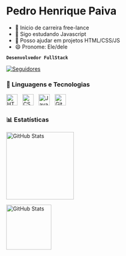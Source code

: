 # Pedro Henrique Paiva
- 🔭 Inicio de carreira free-lance
- 🌱 Sigo estudando Javascript
- 🤔 Posso ajudar em projetos  HTML/CSS/JS
- 😄 Pronome: Ele/dele

**`Desenvolvedor FullStack`**


<p>
    </a>
    <a href="https://github.com/Larissakich?tab=followers">
        <img 
            alt="Seguidores" 
            title="Me siga no GitHub" 
            src="https://custom-icon-badges.demolab.com/github/followers/PEDRODEVARTS1?color=236ad3&labelColor=1155ba&style=for-the-badge&logo=github&label=Seguidores&logoColor=white"
        />
    </a>
</p>


### 🤖 Linguagens e Tecnologias

<img 
    align="left" 
    alt="HTML"
    title="HTML" 
    width="30px" 
    style="padding-right: 10px;" 
    src="https://cdn.jsdelivr.net/gh/devicons/devicon@latest/icons/html5/html5-original.svg" 
/>
<img 
    align="left" 
    alt="CSS" 
    title="CSS"
    width="30px" 
    style="padding-right: 10px;" 
    src="https://cdn.jsdelivr.net/gh/devicons/devicon@latest/icons/css3/css3-original.svg" 
/>
<img 
    align="left" 
    alt="JavaScript" 
    title="JavaScript"
    width="30px" 
    style="padding-right: 10px;" 
    src="https://cdn.jsdelivr.net/gh/devicons/devicon@latest/icons/javascript/javascript-original.svg" 
/>

<img 
    align="left" 
    alt="Git" 
    title="Git"
    width="30px" 
    style="padding-right: 10px;" 
    src="https://cdn.jsdelivr.net/gh/devicons/devicon@latest/icons/git/git-original.svg" 
/>


<br/>
<br/>

### 📊 Estatísticas

<p>
    <img 
      alt="GitHub Stats" 
      height="180em" 
      style="padding-right: 10px;" 
      src="https://github-readme-stats.vercel.app/api?username=PEDRODEVARTS1&show_icons=true&theme=tokyonight&include_all_commits=true&locale=pt-br" 
    />
<p>
    <img 
    alt="GitHub Stats" 
    height="120em" 
    src="https://github-readme-stats.vercel.app/api/top-langs/?username=PEDRODEVARTS1&theme=tokyonight&layout=compact&custom_title=Tecnologias&langs_count=9" 
/>
</p>

